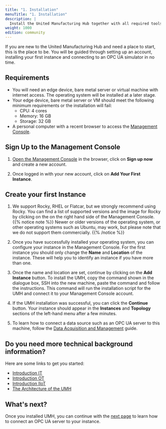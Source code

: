 ```yaml
---
title: "1. Installation"
menuTitle: "1. Installation"
description: |
  Install the United Manufacturing Hub together with all required tools on a Linux Operating System.
weight: 1000
edition: community
---
```


If you are new to the United Manufacturing Hub and need a place to start, this
is the place to be. You will be guided through setting up an account,
installing your first instance and connecting to an OPC UA simulator in no time.

## Requirements

- You will need an edge device, bare metal server or virtual machine with
  internet access. The operating system will be installed at a later stage.
- Your edge device, bare metal server or VM should meet the following minimum
  requirements or the installation will fail:
  - CPU: 4 cores
  - Memory: 16 GB
  - Storage: 32 GB
- A personal computer with a recent browser to access the
[Management Console](https://www.management.umh.app).

## Sign Up to the Management Console

1. [Open the Management Console](https://management.umh.app/) in the browser,
click on **Sign up now** and create a new account.

2. Once logged in with your new account, click on
**Add Your First Instance**.

## Create your first Instance

1. We support Rocky, RHEL or
  Flatcar, but we strongly recommend using Rocky. You can find a list of
  supported versions and the image for Rocky by clicking on the
  on the right hand side of the Management Console.
  {{% notice note %}}
  Newer or older versions of the operating system, or other operating systems
  such as Ubuntu, may work, but please note that we do not support them
  commercially.
  {{% /notice %}}

2. Once you have successfully installed
  your operating system, you can configure your instance in the Management
  Console. For the first instance you should only change the **Name** and
  **Location** of the instance. These will help you to identify an instance
  if you have more than one.

3. Once the name and location are set,
  continue by clicking on the **Add Instance** button. To install the UMH, copy
  the command shown in the dialogue box, SSH into the new machine, paste the
  command and follow the instructions. This command will run the installation
  script for the UMH and connect it to your Management Console account.

4. If the UMH installation was
  successful, you can click the **Continue** button. Your instance should appear in the **Instances** and **Topology** sections of the left-hand menu after a few minutes.

5. To learn how to connect a data source such as an OPC UA server to this
machine, follow the [Data Acquisition and Management](https://umh.docs.umh.app/docs/getstarted/dataacquisitionmanipulation/)
guide.

## Do you need more technical background information?

Here are some links to get you started:

- [Introduction IT](https://learn.umh.app/course/introduction-into-it-ot-information-technology/)
- [Introduction OT](https://learn.umh.app/course/introduction-into-it-ot-operational-technology-ot/)
- [Introduction IIoT](https://learn.umh.app/course/introduction-into-it-ot-industrial-internet-of-things-iiot/)
- [The Architecture of the UMH](https://umh.docs.umh.app/docs/architecture/)

## What's next?

Once you installed UMH, you can continue with the
[next page](/docs/getstarted/dataacquisitionmanipulation) to learn how to
connect an OPC UA server to your instance.
